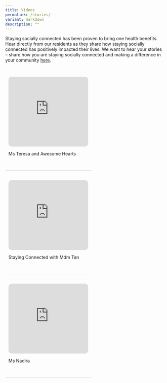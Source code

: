 ```yaml
---
title: Videos
permalink: /stories/
variant: markdown
description: ""
---
```

<style>
div.videobox {
	border-bottom: solid 1px #d3d3d3;
	width: 50%;
	position: relative;
	float: left;
	padding: 30px 10px;
	}
	
</style>
<p>Staying socially connected has been proven to bring one health benefits.
Hear directly from our residents as they share how staying socially connected
has positively impacted their lives. We want to hear your stories – share
how you are staying socially connected and making a difference in your
community <a href="https://form.gov.sg/66f6288669eac69a859c8e7b" rel="noopener nofollow" target="_blank">here</a>.</p>
<p></p>

<div style="position:static; width:auto; height:700px;">
<div class="videobox">
<iframe style="border-radius:10px; border: 0px solid;" height="220" width="100%" allowfullscreen="true" frameborder="0" src="https://www.youtube.com/embed/DfYzDCwHFzI?si=goWBaU6A9LFZ5Ry4"></iframe>
<p>Ms Teresa and Awesome Hearts</p>
</div>
<div class="videobox">
<iframe style="border-radius:10px; border: 0px solid;" height="220" width="100%" allowfullscreen="true" frameborder="0" src="https://www.youtube.com/embed/z1U4LjGnaSs?si=EtcTcc0BjJRTEMUB"></iframe>
<p>Staying Connected with Mdm Tan</p>
</div>

<div class="videobox">
<iframe style="border-radius:10px; border: 0px solid;" height="220" width="100%" allowfullscreen="true" frameborder="0" src="https://www.youtube.com/embed/DfYzDCwHFzI?si=goWBaU6A9LFZ5Ry4"></iframe>
<p>Ms Nadira</p>
</div>
</div>
<p></p>